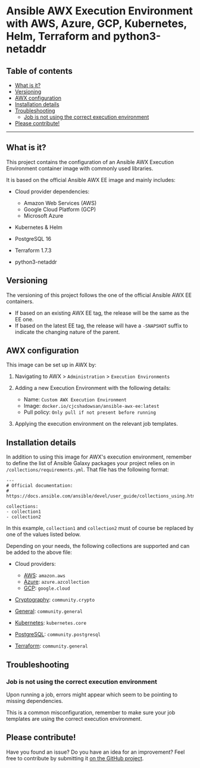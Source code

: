 # Ansible AWX Execution Environment with AWS, Azure, GCP, Kubernetes, Helm, Terraform and python3-netaddr

## Table of contents

* [What is it?](#what-is-it)
* [Versioning](#versioning)
* [AWX configuration](#awx-configuration)
* [Installation details](#installation-details)
* [Troubleshooting](#troubleshooting)
    * [Job is not using the correct execution environment](#job-is-not-using-the-correct-execution-environment)
* [Please contribute!](#please-contribute)

-----

<a name="what-is-it"></a>

## What is it?

This project contains the configuration of an Ansible AWX Execution Environment container image with commonly used libraries.

It is based on the official Ansible AWX EE image and mainly includes:

* Cloud provider dependencies:

    * Amazon Web Services (AWS)
    * Google Cloud Platform (GCP)
    * Microsoft Azure

* Kubernetes & Helm
* PostgreSQL 16
* Terraform 1.7.3
* python3-netaddr

<a name="versioning"></a>

## Versioning

The versioning of this project follows the one of the official Ansible AWX EE containers.

* If based on an existing AWX EE tag, the release will be the same as the EE one.
* If based on the latest EE tag, the release will have a `-SNAPSHOT` suffix to indicate the changing nature of the parent.

<a name="awx-configuration"></a>

## AWX configuration

This image can be set up in AWX by:

1. Navigating to AWX > `Administration` > `Execution Environments`
2. Adding a new Execution Environment with the following details:

    * Name: `Custom AWX Execution Environment`
    * Image: `docker.io/cjcshadowsan/ansible-awx-ee:latest`
    * Pull policy: `Only pull if not present before running`

3. Applying the execution environment on the relevant job templates.

<a name="installation-details"></a>

## Installation details

In addition to using this image for AWX's execution environment, remember to define the list of Ansible Galaxy packages your project relies on in `/collections/requirements.yml`. That file has the following format:

    ---
    # Official documentation:
    # https://docs.ansible.com/ansible/devel/user_guide/collections_using.html
    
    collections:
    - collection1
    - collection2

In this example, `collection1` and `collection2` must of course be replaced by one of the values listed below.

Depending on your needs, the following collections are supported and can be added to the above file:

* Cloud providers:

    * [AWS](https://galaxy.ansible.com/amazon/aws): `amazon.aws`
    * [Azure](https://galaxy.ansible.com/azure/azcollection): `azure.azcollection`
    * [GCP](https://galaxy.ansible.com/google/cloud): `google.cloud`

* [Cryptography](https://galaxy.ansible.com/community/crypto): `community.crypto`
* [General](https://galaxy.ansible.com/community/general): `community.general`
* [Kubernetes](https://galaxy.ansible.com/kubernetes/core): `kubernetes.core`
* [PostgreSQL](https://galaxy.ansible.com/community/postgresql): `community.postgresql`
* [Terraform](https://galaxy.ansible.com/community/general): `community.general`

<a name="troubleshooting"></a>

## Troubleshooting

<a name="job-is-not-using-the-correct-execution-environment"></a>

### Job is not using the correct execution environment

Upon running a job, errors might appear which seem to be pointing to missing dependencies.

This is a common misconfiguration, remember to make sure your job templates are using the correct execution environment.

<a name="please-contribute"></a>

## Please contribute!

Have you found an issue? Do you have an idea for an improvement? Feel free to contribute by submitting it [on the GitHub project](https://github.com/cjcshadowsan/ansible-awx-ee/issues).
